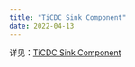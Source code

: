 ```yaml
---
title: "TiCDC Sink Component"
date: 2022-04-13
---
```


详见：[TiCDC Sink Component](https://ticdc-sink.slides.rustin.me/)
